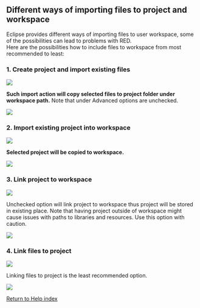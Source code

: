 ## Different ways of importing files to project and workspace

Eclipse provides different ways of importing files to user workspace, some of
the possibilities can lead to problems with RED.  
Here are the possibilities how to include files to workspace from most
recommended to least:  

### 1\. Create project and import existing files

  
![](importing/import_1.png)  
  
**Such import action will copy selected files to project folder under workspace path.** Note that under Advanced options are unchecked.   
  
![](importing/import_2.png)  
  

### 2\. Import existing project into workspace

  
![](importing/import_4.png)  
  
**Selected project will be copied to workspace.**   
  
![](importing/import_3.png)  
  

### 3\. Link project to workspace

  
![](importing/import_4.png)  
  
Unchecked option will link project to workspace thus project will be stored in
existing place. Note that having project outside of workspace might cause
issues with paths to libraries and resources. Use this option with caution.  
  
![](importing/import_5.png)  
  

### 4\. Link files to project

  
![](importing/import_1.png)  
  
Linking files to project is the least recommended option.  
  
![](importing/import_6.png)  
  

[Return to Help index](http://nokia.github.io/RED/help/)

